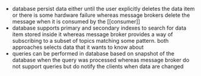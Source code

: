 - database persist data either until the user explicitly deletes the data item or there is some hardware failure whereas message brokers delete the message when it is consumed by the [[consumer]]
- database supports primary and secondary indexes to search for data item stored inside it whereas message broker provides a way of subscribing to a subset of topics matching some pattern. both approaches selects data that it wants to know about 
- queries can be performed in database based on snapshot of the database when the query was processed whereas message broker do not support queries but do notify the clients when data are changed 


